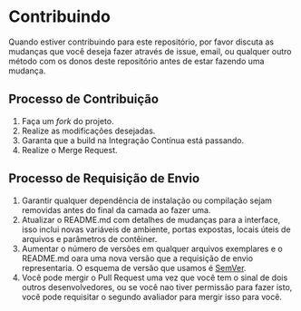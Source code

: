 # Contribuindo

Quando estiver contribuindo para este repositório, por favor discuta as mudanças que você deseja fazer através de issue, email, ou qualquer outro método com os donos deste repositório antes de estar fazendo uma mudança.

## Processo de Contribuição
1. Faça um _fork_ do projeto.
2. Realize as modificações desejadas.
3. Garanta que a build na Integração Contínua está passando.
4. Realize o Merge Request.

## Processo de Requisição de Envio
1. Garantir qualquer dependência de instalação ou compilação sejam removidas antes do final da camada ao fazer uma.
2. Atualizar o README.md com detalhes de mudanças para a interface, isso inclui novas variáveis de ambiente, portas expostas, locais úteis de arquivos e parâmetros de contêiner.
3. Aumentar o número de versões em qualquer arquivos exemplares e o README.md oara uma nova versão que a requisição de envio representaria. O esquema de versão que usamos é [SemVer](http://semver.org/).
4. Você pode mergir o Pull Request uma vez que você tem o sinal de dois outros desenvolvedores, ou se você nao tiver permissão para fazer isto, você pode requisitar o segundo avaliador para mergir isso para você.
